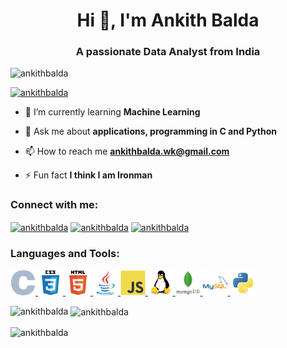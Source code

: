 <h1 align="center">Hi 👋, I'm Ankith Balda</h1>
<h3 align="center">A passionate Data Analyst from India</h3>

<p align="left"> <img src="https://komarev.com/ghpvc/?username=ankithbalda&label=Profile%20views&color=0e75b6&style=flat" alt="ankithbalda" /> </p>

<p align="left"> <a href="https://github.com/ryo-ma/github-profile-trophy"><img src="https://github-profile-trophy.vercel.app/?username=ankithbalda" alt="ankithbalda" /></a> </p>

- 🌱 I’m currently learning **Machine Learning**

- 💬 Ask me about **applications, programming in C and Python**

- 📫 How to reach me **ankithbalda.wk@gmail.com**

- ⚡ Fun fact **I think I am Ironman**

<h3 align="left">Connect with me:</h3>
<p align="left">
<a href="https://twitter.com/ankithbalda" target="blank"><img align="center" src="https://raw.githubusercontent.com/rahuldkjain/github-profile-readme-generator/master/src/images/icons/Social/twitter.svg" alt="ankithbalda" height="30" width="40" /></a>
<a href="https://linkedin.com/in/ankithbalda" target="blank"><img align="center" src="https://raw.githubusercontent.com/rahuldkjain/github-profile-readme-generator/master/src/images/icons/Social/linked-in-alt.svg" alt="ankithbalda" height="30" width="40" /></a>
<a href="https://instagram.com/ankithbalda" target="blank"><img align="center" src="https://raw.githubusercontent.com/rahuldkjain/github-profile-readme-generator/master/src/images/icons/Social/instagram.svg" alt="ankithbalda" height="30" width="40" /></a>
</p>

<h3 align="left">Languages and Tools:</h3>
<p align="left"> <a href="https://www.cprogramming.com/" target="_blank" rel="noreferrer"> <img src="https://raw.githubusercontent.com/devicons/devicon/master/icons/c/c-original.svg" alt="c" width="40" height="40"/> </a> <a href="https://www.w3schools.com/css/" target="_blank" rel="noreferrer"> <img src="https://raw.githubusercontent.com/devicons/devicon/master/icons/css3/css3-original-wordmark.svg" alt="css3" width="40" height="40"/> </a> <a href="https://www.w3.org/html/" target="_blank" rel="noreferrer"> <img src="https://raw.githubusercontent.com/devicons/devicon/master/icons/html5/html5-original-wordmark.svg" alt="html5" width="40" height="40"/> </a> <a href="https://www.java.com" target="_blank" rel="noreferrer"> <img src="https://raw.githubusercontent.com/devicons/devicon/master/icons/java/java-original.svg" alt="java" width="40" height="40"/> </a> <a href="https://developer.mozilla.org/en-US/docs/Web/JavaScript" target="_blank" rel="noreferrer"> <img src="https://raw.githubusercontent.com/devicons/devicon/master/icons/javascript/javascript-original.svg" alt="javascript" width="40" height="40"/> </a> <a href="https://www.linux.org/" target="_blank" rel="noreferrer"> <img src="https://raw.githubusercontent.com/devicons/devicon/master/icons/linux/linux-original.svg" alt="linux" width="40" height="40"/> </a> <a href="https://www.mongodb.com/" target="_blank" rel="noreferrer"> <img src="https://raw.githubusercontent.com/devicons/devicon/master/icons/mongodb/mongodb-original-wordmark.svg" alt="mongodb" width="40" height="40"/> </a> <a href="https://www.mysql.com/" target="_blank" rel="noreferrer"> <img src="https://raw.githubusercontent.com/devicons/devicon/master/icons/mysql/mysql-original-wordmark.svg" alt="mysql" width="40" height="40"/> </a> <a href="https://www.python.org" target="_blank" rel="noreferrer"> <img src="https://raw.githubusercontent.com/devicons/devicon/master/icons/python/python-original.svg" alt="python" width="40" height="40"/> </a> </p>

<p><img align="left" src="https://github-readme-stats.vercel.app/api/top-langs?username=ankithbalda&show_icons=true&locale=en&layout=compact" alt="ankithbalda" /></p>

<p>&nbsp;<img align="center" src="https://github-readme-stats.vercel.app/api?username=ankithbalda&show_icons=true&locale=en" alt="ankithbalda" /></p>

<p><img align="center" src="https://github-readme-streak-stats.herokuapp.com/?user=ankithbalda&" alt="ankithbalda" /></p>

